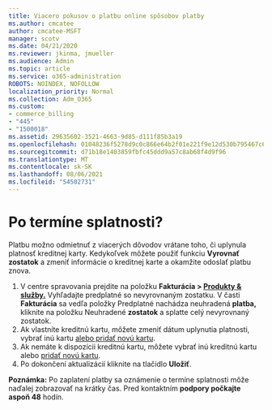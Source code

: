 ```yaml
---
title: Viacero pokusov o platbu online spôsobov platby
ms.author: cmcatee
author: cmcatee-MSFT
manager: scotv
ms.date: 04/21/2020
ms.reviewer: jkinma, jmueller
ms.audience: Admin
ms.topic: article
ms.service: o365-administration
ROBOTS: NOINDEX, NOFOLLOW
localization_priority: Normal
ms.collection: Adm_O365
ms.custom:
- commerce_billing
- "445"
- "1500018"
ms.assetid: 29635602-3521-4663-9d85-d111f85b3a19
ms.openlocfilehash: 01048236f5278d9c0c866e64b2f01e221f9e12d530b795467c638387b111d85e
ms.sourcegitcommit: d71b18e1403859fbfc45ddd9a57c8ab68f4d9f96
ms.translationtype: MT
ms.contentlocale: sk-SK
ms.lasthandoff: 08/06/2021
ms.locfileid: "54502731"
---
```

# <a name="past-due-account"></a>Po termíne splatnosti?

Platbu možno odmietnuť z viacerých dôvodov vrátane toho, či uplynula platnosť kreditnej karty. Kedykoľvek môžete použiť funkciu **Vyrovnať zostatok** a zmeniť informácie o kreditnej karte a okamžite odoslať platbu znova.

1. V centre spravovania prejdite na položku **Fakturácia > [Produkty & služby.](https://go.microsoft.com/fwlink/p/?linkid=842054)**
Vyhľadajte predplatné so nevyrovnaným zostatku. V časti **Fakturácia** sa vedľa položky Predplatné nachádza neuhradená **platba,** kliknite na položku Neuhradené **zostatok** a splatte celý nevyrovnaný zostatok.
2. Ak vlastníte kreditnú kartu, môžete zmeniť dátum uplynutia platnosti, vybrať inú kartu [alebo pridať novú kartu](/microsoft-365/commerce/billing-and-payments/manage-payment-methods).
3. Ak nemáte k dispozícii kreditnú kartu, môžete vybrať inú kreditnú kartu alebo [pridať novú kartu](/microsoft-365/commerce/billing-and-payments/manage-payment-methods).
4. Po dokončení aktualizácií kliknite na tlačidlo **Uložiť**.

**Poznámka:** Po zaplatení platby sa oznámenie o termíne splatnosti môže naďalej zobrazovať na krátky čas. Pred kontaktním **podpory počkajte aspoň 48** hodín.
